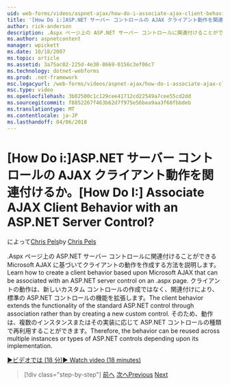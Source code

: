 ```yaml
---
uid: web-forms/videos/aspnet-ajax/how-do-i-associate-ajax-client-behavior-with-an-aspnet-server-control
title: '[How Do i:]ASP.NET サーバー コントロールの AJAX クライアント動作を関連付けるか。 | Microsoft Docs'
author: rick-anderson
description: .Aspx ページ上の ASP.NET サーバー コントロールに関連付けることができる Microsoft AJAX に基づいてクライアントの動作を作成する方法を説明します。 クライアントの動作の e.
ms.author: aspnetcontent
manager: wpickett
ms.date: 10/18/2007
ms.topic: article
ms.assetid: 3a75ac02-225d-4e30-8669-0156c3ef06c7
ms.technology: dotnet-webforms
ms.prod: .net-framework
msc.legacyurl: /web-forms/videos/aspnet-ajax/how-do-i-associate-ajax-client-behavior-with-an-aspnet-server-control
msc.type: video
ms.openlocfilehash: 3b02500c1c129cee41712cd22549a7cee55cd2dd
ms.sourcegitcommit: f8852267f463b62d7f975e56bea9aa3f68fbbdeb
ms.translationtype: MT
ms.contentlocale: ja-JP
ms.lasthandoff: 04/06/2018
---
```

<a name="how-do-i-associate-ajax-client-behavior-with-an-aspnet-server-control"></a><span data-ttu-id="c10be-105">[How Do i:]ASP.NET サーバー コントロールの AJAX クライアント動作を関連付けるか。</span><span class="sxs-lookup"><span data-stu-id="c10be-105">[How Do I:] Associate AJAX Client Behavior with an ASP.NET Server Control?</span></span>
====================
<span data-ttu-id="c10be-106">によって[Chris Pels](https://twitter.com/chrispels)</span><span class="sxs-lookup"><span data-stu-id="c10be-106">by [Chris Pels](https://twitter.com/chrispels)</span></span>

<span data-ttu-id="c10be-107">.Aspx ページ上の ASP.NET サーバー コントロールに関連付けることができる Microsoft AJAX に基づいてクライアントの動作を作成する方法を説明します。</span><span class="sxs-lookup"><span data-stu-id="c10be-107">Learn how to create a client behavior based upon Microsoft AJAX that can be associated with an ASP.NET server control on an .aspx page.</span></span> <span data-ttu-id="c10be-108">クライアントの動作は、新しいカスタム コントロールの作成ではなく、関連付けにより、標準の ASP.NET コントロールの機能を拡張します。</span><span class="sxs-lookup"><span data-stu-id="c10be-108">The client behavior extends the functionality of the standard ASP.NET control through association rather than by creating a new custom control.</span></span> <span data-ttu-id="c10be-109">そのため、動作は、複数のインスタンスまたはその実装に応じて ASP.NET コントロールの種類で再利用することができます。</span><span class="sxs-lookup"><span data-stu-id="c10be-109">Therefore, the behavior can be reused across multiple instances or types of ASP.NET controls depending upon its implementation.</span></span>

[<span data-ttu-id="c10be-110">&#9654;ビデオでは (18 分)</span><span class="sxs-lookup"><span data-stu-id="c10be-110">&#9654; Watch video (18 minutes)</span></span>](https://channel9.msdn.com/Blogs/ASP-NET-Site-Videos/how-do-i-associate-ajax-client-behavior-with-an-aspnet-server-control)

> [!div class="step-by-step"]
> <span data-ttu-id="c10be-111">[前へ](how-do-i-build-custom-server-controls-that-work-with-or-without-aspnet-ajax.md)
> [次へ](how-do-i-retrieve-values-from-server-side-ajax-controls.md)</span><span class="sxs-lookup"><span data-stu-id="c10be-111">[Previous](how-do-i-build-custom-server-controls-that-work-with-or-without-aspnet-ajax.md)
[Next](how-do-i-retrieve-values-from-server-side-ajax-controls.md)</span></span>
